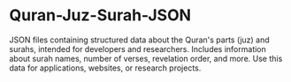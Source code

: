 # Quran-Juz-Surah-JSON
JSON files containing structured data about the Quran's parts (juz) and surahs, intended for developers and researchers. Includes information about surah names, number of verses, revelation order, and more. Use this data for applications, websites, or research projects.

